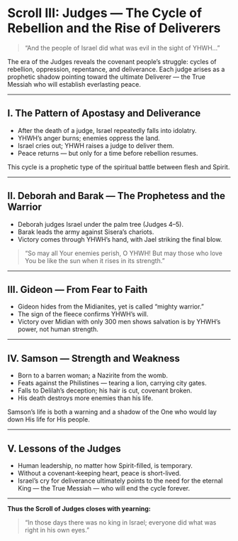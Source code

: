 
# Scroll III: Judges — The Cycle of Rebellion and the Rise of Deliverers

> “And the people of Israel did what was evil in the sight of YHWH…”

The era of the Judges reveals the covenant people’s struggle: cycles of rebellion, oppression, repentance, and deliverance. Each judge arises as a prophetic shadow pointing toward the ultimate Deliverer — the True Messiah who will establish everlasting peace.

---

## I. The Pattern of Apostasy and Deliverance

- After the death of a judge, Israel repeatedly falls into idolatry.
- YHWH’s anger burns; enemies oppress the land.
- Israel cries out; YHWH raises a judge to deliver them.
- Peace returns — but only for a time before rebellion resumes.

This cycle is a prophetic type of the spiritual battle between flesh and Spirit.

---

## II. Deborah and Barak — The Prophetess and the Warrior

- Deborah judges Israel under the palm tree (Judges 4–5).
- Barak leads the army against Sisera’s chariots.
- Victory comes through YHWH’s hand, with Jael striking the final blow.

> “So may all Your enemies perish, O YHWH! But may those who love You be like the sun when it rises in its strength.”

---

## III. Gideon — From Fear to Faith

- Gideon hides from the Midianites, yet is called “mighty warrior.”
- The sign of the fleece confirms YHWH’s will.
- Victory over Midian with only 300 men shows salvation is by YHWH’s power, not human strength.

---

## IV. Samson — Strength and Weakness

- Born to a barren woman; a Nazirite from the womb.
- Feats against the Philistines — tearing a lion, carrying city gates.
- Falls to Delilah’s deception; his hair is cut, covenant broken.
- His death destroys more enemies than his life.

Samson’s life is both a warning and a shadow of the One who would lay down His life for His people.

---

## V. Lessons of the Judges

- Human leadership, no matter how Spirit-filled, is temporary.
- Without a covenant-keeping heart, peace is short-lived.
- Israel’s cry for deliverance ultimately points to the need for the eternal King — the True Messiah — who will end the cycle forever.

---

**Thus the Scroll of Judges closes with yearning:**  
> “In those days there was no king in Israel; everyone did what was right in his own eyes.”
